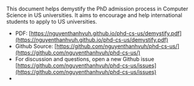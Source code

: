 This document helps demystify the PhD admission process in Computer Science in US universities. It aims to encourage and help international students to apply to US universities.

- PDF: [https://nguyenthanhvuh.github.io/phd-cs-us/demystify.pdf](https://nguyenthanhvuh.github.io/phd-cs-us/demystify.pdf)
- Github Source: [https://github.com/nguyenthanhvuh/phd-cs-us/](https://github.com/nguyenthanhvuh/phd-cs-us/)
- For discussion and questions, open a new Github issue [https://github.com/nguyenthanhvuh/phd-cs-us/issues](https://github.com/nguyenthanhvuh/phd-cs-us/issues)
- 

